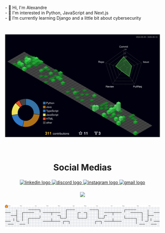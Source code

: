 <p align="left">- 👋 Hi, I'm Alexandre<br>- 👀 I'm interested in Python, JavaScript and Next.js<br>- 🌱 I’m currently learning Django and a little bit about cybersecurity</p>




<br clear="both">

<div align="center">
  
![Status](./profile-3d-contrib/profile-night-green.svg)

  
</div>





###

###

<br clear="both">

<h1 align="center">Social Medias</h1>

###

<div align="center">
  <a href="https://www.linkedin.com/in/alexandre-arthur-30/">
    <img  src="https://raw.githubusercontent.com/maurodesouza/profile-readme-generator/master/src/assets/icons/social/linkedin/default.svg" width="52" height="40" alt="linkedin logo"  />
  </a>
  
 <a href="@__xanddy__"> 
   <img src="https://raw.githubusercontent.com/maurodesouza/profile-readme-generator/master/src/assets/icons/social/discord/default.svg" width="52" height="40" alt="discord logo"  />
 </a>
  <a href="https://www.instagram.com/xandy_tradicional/"> 
    <img src="https://raw.githubusercontent.com/maurodesouza/profile-readme-generator/master/src/assets/icons/social/instagram/default.svg" width="52" height="40" alt="instagram logo"  />
  </a>
  <a href="mailto:contato.xandyy1@gmail.com" ">
    <img src="https://raw.githubusercontent.com/maurodesouza/profile-readme-generator/master/src/assets/icons/social/gmail/default.svg" width="52" height="40" alt="gmail logo"  />
  </a>
</div>

###


###

<div align="center">
  <img src="https://profile-counter.glitch.me/zander404/count.svg?"  />
</div>

###

<picture>
  <source media="(prefers-color-scheme: dark)" srcset="https://raw.githubusercontent.com/zander404/zander404/output/pacman-contribution-graph-dark.svg">
  <source media="(prefers-color-scheme: light)" srcset="https://raw.githubusercontent.com/zander404/zander404/output/pacman-contribution-graph.svg">
  <img alt="pacman contribution graph" src="https://raw.githubusercontent.com/zander404/zander404/output/pacman-contribution-graph.svg">
</picture>

###
